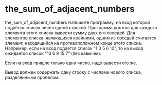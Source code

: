 # the_sum_of_adjacent_numbers
the_sum_of_adjacent_numbers
Напишите программу, на вход которой подаётся список чисел одной строкой. Программа должна для каждого элемента этого списка
вывести сумму двух его соседей. Для элементов списка, являющихся крайними, одним из соседей считается элемент, находящийся 
на противоположном конце этого списка. Например, если на вход подаётся список "1 3 5 6 10", то на выход ожидается 
список "13 6 9 15 7" (без кавычек).

Если на вход пришло только одно число, надо вывести его же.

Вывод должен содержать одну строку с числами нового списка, разделёнными пробелом.
